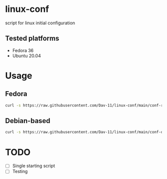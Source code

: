 # linux-conf
script for linux initial configuration

## Tested platforms
- Fedora 36
- Ubuntu 20.04

# Usage

## Fedora
```bash
curl -s https://raw.githubusercontent.com/Dav-11/linux-conf/main/conf-rhel.sh | bash
```

## Debian-based
```bash
curl -s https://raw.githubusercontent.com/Dav-11/linux-conf/main/conf-deb.sh | bash
```

# TODO
- [ ] Single starting script
- [ ] Testing